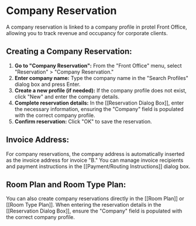 # Company Reservation

A company reservation is linked to a company profile in protel Front Office, allowing you to track revenue and occupancy for corporate clients.

## Creating a Company Reservation:

1. **Go to "Company Reservation":** From the "Front Office" menu, select "Reservation" > "Company Reservation."
2. **Enter company name:** Type the company name in the "Search Profiles" dialog box and press Enter.
3. **Create a new profile (if needed):** If the company profile does not exist, click "New" and enter the company details.
4. **Complete reservation details:**  In the [[Reservation Dialog Box]], enter the necessary information, ensuring the "Company" field is populated with the correct company profile.
5. **Confirm reservation:**  Click "OK" to save the reservation.

## Invoice Address:

For company reservations, the company address is automatically inserted as the invoice address for invoice "B." You can manage invoice recipients and payment instructions in the [[Payment/Routing Instructions]] dialog box.

## Room Plan and Room Type Plan:

You can also create company reservations directly in the [[Room Plan]] or [[Room Type Plan]]. When entering the reservation details in the [[Reservation Dialog Box]], ensure the "Company" field is populated with the correct company profile.